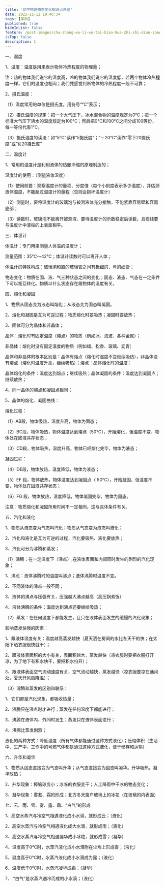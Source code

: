 ```yaml
---
title: '初中物理物态变化知识点总结'
date: 2022-11-12 19:40:34
tags: [学科]
published: true
hideInList: false
feature: /post-images/chu-zhong-wu-li-wu-tai-bian-hua-zhi-shi-dian-zong-jie.jpg
isTop: false
description: 1
---
```

一、温度


1、温度：温度是用来表示物体冷热程度的物理量；

注：热的物体我们说它的温度高，冷的物体我们说它的温度低，若两个物体冷热程度一样，它们的温度也相同；我们凭感觉判断物体的冷热程度一般不可靠；



2、摄氏温度：



（1）温度常用的单位是摄氏度，用符号“℃”表示；



（2）摄氏温度的规定：把一个大气压下，冰水混合物的温度规定为0℃；把一个标准大气压下沸水的温度规定为100℃；然后把0℃和100℃之间分成100等份，每一等份代表1℃。



（3）摄氏温度的读法：如“5℃”读作“5摄氏度”；“－20℃”读作“零下20摄氏度”或“负20摄氏度”



二、温度计

1、常用的温度计是利用液体的热胀冷缩的原理制造的；

温度计的使用：（测量液体温度）



（1）使用前要：观察温度计的量程、分度值（每个小刻度表示多少温度），并估测液体温度，不能超过温度计的量程（否则会损坏温度计）



（2）测量时，要将温度计的玻璃泡与被测液体充分接触，不能紧靠容器壁和容器底部；



（3）读数时，玻璃泡不能离开被测液、要待温度计的示数稳定后读数，且视线要与温度计中液柱的上表面相平。



三、体温计

体温计：专门用来测量人体温的温度计；

测量范围：35℃～42℃；体温计读数时可以离开人体；

体温计的特殊构成：玻璃泡和直的玻璃管之间有极细的、弯的细管；

物态变化：物质在固、液、气三种状态之间的变化；固态、液态、气态在一定条件下可以相互转化。物质以什么状态存在跟物体的温度有关。



四、熔化和凝固

1、物质从固态变为液态叫熔化；从液态变为固态叫凝固。



2、熔化和凝固是互为可逆过程；物质熔化时要吸热；凝固时要放热；



3、固体可分为晶体和非晶体；



晶体：熔化时有固定温度（熔点）的物质（例如冰、海波、各种金属）；



非晶体：熔化时没有固定温度的物质（例如蜡、松香、玻璃、沥青）

晶体和非晶体的根本区别是：晶体有熔点（熔化时温度不变继续吸热），非晶体没有熔点（熔化时温度升高，继续吸热）；熔点：晶体熔化时的温度；



晶体熔化的条件：温度达到熔点；继续吸热；晶体凝固的条件：温度达到凝固点；继续放热；



4、同一晶体的熔点和凝固点相同；



5、晶体的熔化、凝固曲线：



熔化过程：



（1）AB段，物体吸热，温度升高，物体为固态；



（2）BC段，物体吸热，物体温度达到熔点（50℃），开始熔化，但温度不变，物体处在固液共存状态； 



（3）CD段，物体吸热，温度升高，物体已经熔化完毕，物体为液态；

凝固过程：



（4）DE段，物体放热，温度降低，物体为液态；



（5）EF 段，物体放热，物体温度达到凝固点（ 50℃），开始凝固，但温度不变，物体处在固液共存状态；



（6）FG 段，物体放热，温度降低，物体凝固完毕，物体为固态。

注意：物质熔化和凝固所用时间不一定相同，这与具体条件有关。



五、汽化和液化

1、物质从液态变为气态叫汽化；物质从气态变为液态叫液化；



2、汽化和液化是互为可逆的过程，汽化要吸热、液化要放热；



3、汽化可分为沸腾和蒸发；



（1）沸腾：在一定温度下（沸点）,在液体表面和内部同时发生的剧烈的汽化现象；



1、沸点：液体沸腾时的温度叫沸点；液体沸腾时温度不变。



2、不同液体的沸点一般不同；



3、液体的沸点与压强有关，压强越大沸点越高（高压锅煮饭）



4、液体沸腾的条件：温度达到沸点还要继续吸热；



（2）蒸发：在任何温度下都能发生，且只在液体表面发生的缓慢的汽化现象；



影响蒸发快慢的因素：



1、跟液体温度有关：温度越高蒸发越快（夏天洒在房间的水比冬天干的快；在太阳下晒衣服很快就干）；



2、跟液体表面积的大小有关，表面积越大，蒸发越快（凉衣服时要把衣服打开凉，为了地下有积水快干，要把积水扫开）；



3、跟液体表面空气流动速度有关，空气流动越快，蒸发越快（凉衣服要凉在通风处，夏天开风扇降温）；



（3）沸腾和蒸发的区别和联系：



1、它们都是汽化现象，都吸收热量；



2、沸腾只在沸点时才进行；蒸发在任何温度下都能进行；



3、沸腾在液体内、外同时发生；蒸发只在液体表面进行；



4、沸腾比蒸发剧烈；



液化的两种方式：降低温度（所有气体都能通过这种方式液化）；压缩体积（生活中、生产中、工作中的可燃气体都是通过这种方式液化，便于储存和运输）



六、升华和凝华

1、物质从固态直接变为气态叫升华；从气态直接变为固态叫凝华。升华吸热，凝华放热；



2、升华现象：樟脑球变小；冰冻的衣服变干；人工降雨中干冰的物态变化；



3、凝华现象：雾凇、霜的形成；北方冬天窗户玻璃上的冰花（在玻璃的内表面）



七、云、雨、雪、雾、露、霜、“白气”的形成

1、高空水蒸汽与冷空气相遇液化成小水滴，就形成云；（液化）



2、高空水蒸汽与冷空气相遇液化成大水滴，就形成雨；（液化）



3、高空水蒸汽与冷空气相遇凝华成小冰粒，就形成雪；（凝华）



4、温度高于0℃时，水蒸汽液化成小水滴附在尘埃上形成雾；（液化）



5、温度高于0℃时，水蒸汽液化成小水滴成为露；（液化）



6、温度低于0℃时，水蒸汽凝华成霜；（凝华）



7、 “白气”是水蒸汽遇冷而成的小水滴；（液化）
